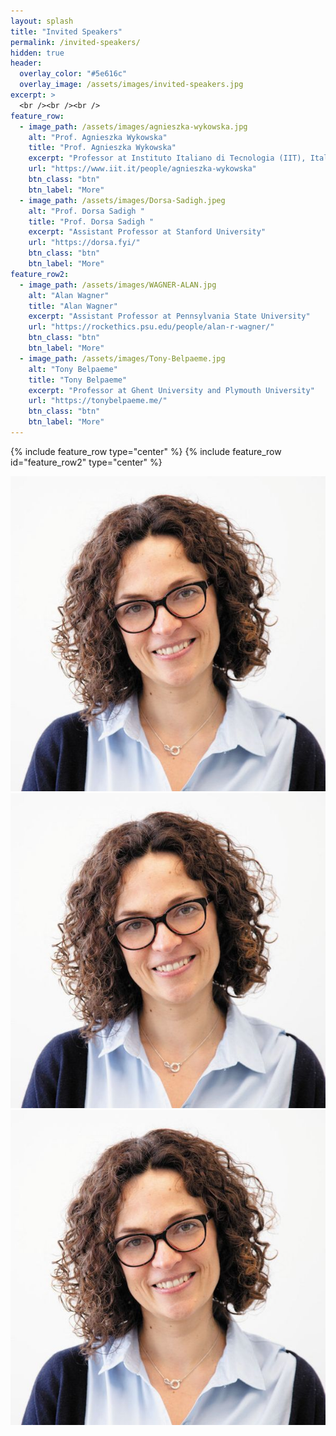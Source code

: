 ```yaml
---
layout: splash
title: "Invited Speakers"
permalink: /invited-speakers/
hidden: true
header:
  overlay_color: "#5e616c"
  overlay_image: /assets/images/invited-speakers.jpg
excerpt: >
  <br /><br /><br />
feature_row:
  - image_path: /assets/images/agnieszka-wykowska.jpg
    alt: "Prof. Agnieszka Wykowska"
    title: "Prof. Agnieszka Wykowska"
    excerpt: "Professor at Instituto Italiano di Tecnologia (IIT), Italy"
    url: "https://www.iit.it/people/agnieszka-wykowska"
    btn_class: "btn"
    btn_label: "More"
  - image_path: /assets/images/Dorsa-Sadigh.jpeg
    alt: "Prof. Dorsa Sadigh "
    title: "Prof. Dorsa Sadigh "
    excerpt: "Assistant Professor at Stanford University"
    url: "https://dorsa.fyi/"
    btn_class: "btn"
    btn_label: "More"
feature_row2:
  - image_path: /assets/images/WAGNER-ALAN.jpg
    alt: "Alan Wagner"
    title: "Alan Wagner"
    excerpt: "Assistant Professor at Pennsylvania State University"
    url: "https://rockethics.psu.edu/people/alan-r-wagner/"
    btn_class: "btn"
    btn_label: "More"  
  - image_path: /assets/images/Tony-Belpaeme.jpg
    alt: "Tony Belpaeme"
    title: "Tony Belpaeme"
    excerpt: "Professor at Ghent University and Plymouth University"
    url: "https://tonybelpaeme.me/"
    btn_class: "btn"
    btn_label: "More"       
---
```


{% include feature_row type="center" %}
{% include feature_row id="feature_row2" type="center" %}


<div class="text-center">
  <img src="/assets/images/agnieszka-wykowska.jpg" class="rounded" alt="Albuquerque, New Mexico">
  <img src="/assets/images/agnieszka-wykowska.jpg" class="rounded" alt="Albuquerque, New Mexico">
  <img src="/assets/images/agnieszka-wykowska.jpg" class="rounded" alt="Albuquerque, New Mexico">
</div>